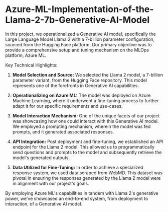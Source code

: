 # Azure-ML-Implementation-of-the-Llama-2-7b-Generative-AI-Model

In this project, we operationalized a Generative AI model, specifically the Large Language Model Llama 2 with a 7-billion parameter configuration, sourced from the Hugging Face platform. Our primary objective was to provide a comprehensive setup and tuning mechanism on the MLOps platform, Azure ML.

Key Technical Highlights:

1. **Model Selection and Source:** We selected the Llama 2 model, a 7-billion parameter variant, from the Hugging Face repository. This model represents one of the forefronts in Generative AI capabilities.

2. **Operationalizing on Azure ML:** The model was deployed on Azure Machine Learning, where it underwent a fine-tuning process to further adapt it for our specific requirements and use-cases.

3. **Model Interaction Mechanism:** One of the unique facets of our project was showcasing how one could interact with this Generative AI model. We employed a prompting mechanism, wherein the model was fed prompts, and it generated associated responses.

4. **API Integration:** Post deployment and fine-tuning, we established an API endpoint for the Llama 2 model. This allowed us to programmatically send questions and prompts to the model and subsequently retrieve the model's generated outputs.

5. **Data Utilized for Fine-Tuning:** In order to achieve a specialized response system, we used data scraped from WebMD. This dataset was pivotal in ensuring the responses generated by the Llama 2 model were in alignment with our project's goals.

By employing Azure ML's capabilities in tandem with Llama 2's generative power, we've showcased an end-to-end system, from deployment to interaction, of a Generative AI model.
